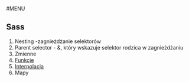 #MENU
## Sass
1. Nesting -zagnieżdżanie selektorów
2. Parent selector - &, który wskazuje selektor rodzica w zagnieżdżaniu
3. Zmienne
4. [Funkcje](https://sass-lang.com/documentation/at-rules/function/)
5. [Interpolacja](https://sass-lang.com/documentation/interpolation/)
6. Mapy